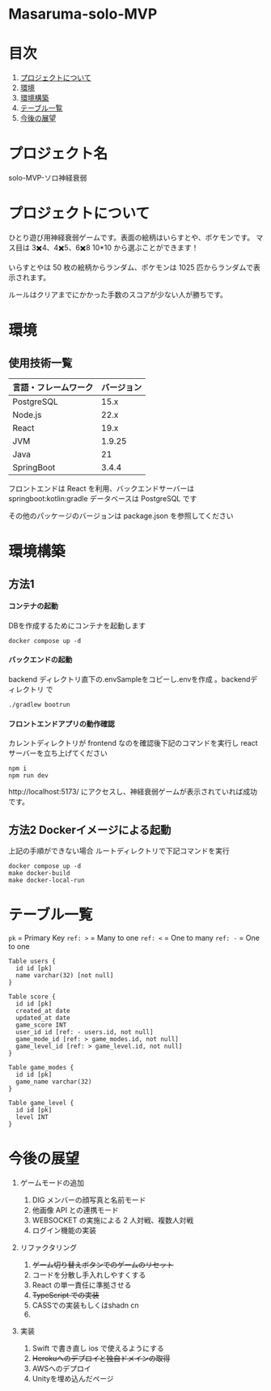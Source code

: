 # Masaruma-solo-MVP


# 目次

1. [プロジェクトについて](#プロジェクトについて)
2. [環境](#環境)
3. [環境構築](#環境構築)
4. [テーブル一覧](#テーブル一覧)
5. [今後の展望](#今後の展望)



# プロジェクト名

solo-MVP-ソロ神経衰弱

# プロジェクトについて

ひとり遊び用神経衰弱ゲームです。表面の絵柄はいらすとや、ポケモンです。
マス目は 3✖️4、4✖️5、6✖️8 10*10 から選ぶことができます！

いらすとやは 50 枚の絵柄からランダム、ポケモンは 1025 匹からランダムで表示されます。

ルールはクリアまでにかかった手数のスコアが少ない人が勝ちです。


# 環境

<!-- 言語、フレームワーク、ミドルウェア、インフラの一覧とバージョンを記載 -->

## 使用技術一覧

<!-- シールド一覧 -->
<!-- 該当するプロジェクトの中から任意のものを選ぶ-->

[//]: # (<p style="display: inline">)

[//]: # (  <!-- フロントエンドのフレームワーク一覧 -->)

[//]: # (<img src="https://img.shields.io/badge/-Html5-E34F26.svg?logo=html5&style=plastic">)

[//]: # (<img src="https://img.shields.io/badge/-Css3-1572B6.svg?logo=css3&style=plastic">)

[//]: # (<img src="https://img.shields.io/badge/-Javascript-F7DF1E.svg?logo=javascript&style=plastic">)

[//]: # (<img src="https://img.shields.io/badge/-React-61DAFB.svg?logo=react&style=plastic">)

[//]: # (  <!-- バックエンドのフレームワーク一覧 -->)

[//]: # (  <!-- バックエンドの言語一覧 -->)

[//]: # (  <img src="https://img.shields.io/badge/-Node.js-339933.svg?logo=node.js&style=plastic">)

[//]: # (  <img src="https://img.shields.io/badge/-Postgresql-336791.svg?logo=postgresql&style=plastic">)

| 言語・フレームワーク | バージョン  |
|------------|--------|
| PostgreSQL | 15.x   |
| Node.js    | 22.x   |
| React      | 19.x   |
| JVM        | 1.9.25 |
| Java       | 21     |
| SpringBoot | 3.4.4  |

フロントエンドは React を利用、バックエンドサーバーは springboot:kotlin:gradle
データベースは PostgreSQL です

その他のパッケージのバージョンは package.json を参照してください


# 環境構築

## 方法1 
#### コンテナの起動
DBを作成するためにコンテナを起動します

```
docker compose up -d
```

#### バックエンドの起動
backend ディレクトリ直下の.envSampleをコピーし.envを作成 。backendディレクトリ で
```
./gradlew bootrun
```

#### フロントエンドアプリの動作確認
カレントディレクトリが frontend なのを確認後下記のコマンドを実行し react サーバーを立ち上げてください
```
npm i
npm run dev
```

http://localhost:5173/ にアクセスし、神経衰弱ゲームが表示されていれば成功です。

## 方法2 Dockerイメージによる起動
上記の手順ができない場合
ルートディレクトリで下記コマンドを実行
```
docker compose up -d
make docker-build
make docker-local-run
```

# テーブル一覧

`pk` = Primary Key
`ref: >` = Many to one
`ref: <` = One to many
`ref: -` = One to one


```
Table users {
  id id [pk]
  name varchar(32) [not null]
}
```

```
Table score {
  id id [pk]
  created_at date
  updated_at date
  game_score INT
  user_id id [ref: - users.id, not null]
  game_mode_id [ref: > game_modes.id, not null]
  game_level_id [ref: > game_level.id, not null]
}
```


```
Table game_modes {
  id id [pk]
  game_name varchar(32)
}
```
```
Table game_level {
  id id [pk]
  level INT
}
```



# 今後の展望

1. ゲームモードの追加
    1. DIG メンバーの顔写真と名前モード
    2. 他画像 API との連携モード
    3. WEBSOCKET の実施による 2 人対戦、複数人対戦
    4. ログイン機能の実装
2. リファクタリング
    1. ~~ゲーム切り替えボタンでのゲームのリセット~~
    2. コードを分散し手入れしやすくする
    3. React の単一責任に準拠させる
    4. ~~TypeScript での実装~~
   5. CASSでの実装もしくはshadn cn
   6. 
3. 実装

    1. Swift で書き直し ios で使えるようにする
   2.  ~~Herokuへのデプロイと独自ドメインの取得~~
   3. AWSへのデプロイ
   4. Unityを埋め込んだページ

